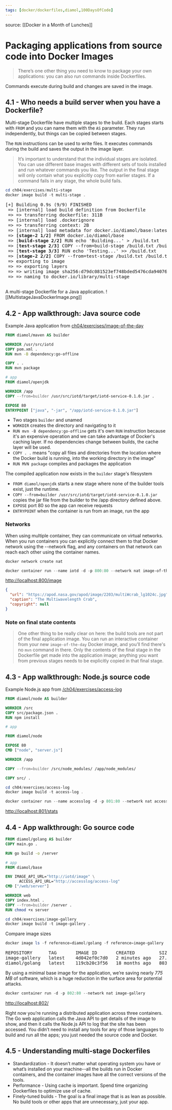 ```yaml
---
tags: [docker/dockerfiles,diamol,100DaysOfCode]
---
```


source: [[Docker in a Month of Lunches]]

# Packaging applications from source code into Docker Images

> There’s one other thing you need to know to package your own applications: you can also run commands inside Dockerfiles.

Commands execute during build and changes are saved in the image.

## 4.1 - Who needs a build server when you have a Dockerfile?

Multi-stage Dockerfile have multiple stages to the build.  Each stages starts with `FROM` and you can name them with the `AS` parameter.  They run independently, but things can be copied between stages.

The `RUN` instructions can be used to write files.  It executes commands during the build and saves the output in the image layer.

> It’s important to understand that the individual stages are isolated. You can use different base images with different sets of tools installed and run whatever commands you like. The output in the final stage will only contain what you explicitly copy from earlier stages. If a command fails in any stage, the whole build fails.

```powershell
cd ch04/exercises/multi-stage
docker image build -t multi-stage .
 ```

 <pre>
[+] Building 0.9s (9/9) FINISHED
 => [internal] load build definition from Dockerfile                                              0.0s
 => => transferring dockerfile: 311B                                                              0.0s
 => [internal] load .dockerignore                                                                 0.0s
 => => transferring context: 2B                                                                   0.0s
 => [internal] load metadata for docker.io/diamol/base:latest                                     0.0s
 => <strong>[stage-2 1/2]</strong> FROM docker.io/diamol/base                                                      0.0s
 => [<strong>build-stage 2/2]</strong> RUN echo 'Building...' > /build.txt                                         0.3s
 => [<strong>test-stage 2/3]</strong> COPY --from=build-stage /build.txt /build.txt                                0.0s
 => [<strong>test-stage 3/3]</strong> RUN echo 'Testing...' >> /build.txt                                          0.5s
 => [<strong>stage-2 2/2]</strong> COPY --from=test-stage /build.txt /build.txt                                    0.0s
 => exporting to image                                                                            0.0s
 => => exporting layers                                                                           0.0s
 => => writing image sha256:d79dc081523ef748bded5476cda94076454ed0806837d4e530baab9ad55049a9      0.0s
 => => naming to docker.io/library/multi-stage                                                    0.0s
 </pre>

A multi-stage Dockerfile for a Java application.
 ![[MultistageJavaDockerImage.png]]

## 4.2 - App walkthrough: Java source code

Example Java application from [ch04/exercises/image-of-the-day](https://github.com/sixeyed/diamol/tree/master/ch04/exercises/image-of-the-day)

```dockerfile
FROM diamol/maven AS builder

WORKDIR /usr/src/iotd
COPY pom.xml .
RUN mvn -B dependency:go-offline

COPY . .
RUN mvn package

# app
FROM diamol/openjdk

WORKDIR /app
COPY --from=builder /usr/src/iotd/target/iotd-service-0.1.0.jar .

EXPOSE 80
ENTRYPOINT ["java", "-jar", "/app/iotd-service-0.1.0.jar"]

```

- Two stages `builder` and unamed
- `WORKDIR` creates the directory and navigating to it
- `RUN mvn -B dependency:go-offline` gets it's own `RUN` instruction because it's an expensive operation and we can take advantage of Docker's caching layer.  If no dependencies change between builds, the cache layer will be used.
- `COPY . .` means "copy all files and directories from the location where the Docker build is running, into the working directory in the image"
- `RUN MVN package` compiles and packages the application

The compiled application now exists in the `builder` stage's filesystem
- `FROM diamol/openjdk` starts a new stage where none of the builder tools exist, just the runtime.
- `COPY --from=builder /usr/src/iotd/target/iotd-service-0.1.0.jar` copies the jar file from the builder to the /app directory defined above.
- `EXPOSE` port 80 so the app can receive requests
- `ENTRYPOINT` when the container is run from an image, run the app

### Networks
When using multiple container, they can communicate on virtual networks.  When you run containers you can explicitly connect them to that Docker network using the --network flag, and any containers on that network can reach each other using the container names.

```powershell
docker network create nat

docker container run --name iotd -d -p 800:80 --network nat image-of-the-day
```

[http://localhost:800/image](http://localhost:800/image)
```json
{
  "url": "https://apod.nasa.gov/apod/image/2203/multiWcrab_lg1024c.jpg",
  "caption": "The Multiwavelength Crab",
  "copyright": null
}
```

### Note on final state contents
> One other thing to be really clear on here: the build tools are not part of the final application image. You can run an interactive container from your new `image-of-the-day` Docker image, and you’ll find there's no `mvn` command in there. Only the contents of the final stage in the Dockerfile get made into the application image; anything you want from previous stages needs to be explicitly copied in that final stage.

## 4.3 - App walkthrough: Node.js source code

Example Node.js app from [/ch04/exercises/access-log](https://github.com/sixeyed/diamol/tree/master/ch04/exercises/access-log)

```dockerfile
FROM diamol/node AS builder

WORKDIR /src
COPY src/package.json .
RUN npm install

# app

FROM diamol/node

EXPOSE 80
CMD ["node", "server.js"]

WORKDIR /app

COPY --from=builder /src/node_modules/ /app/node_modules/

COPY src/ .
```

```powershell
cd ch04/exercises/access-log
docker image build -t access-log .

docker container run --name accesslog -d -p 801:80 --network nat access-log # Connects to nat network
```

[http://localhost:801/stats](http://localhost:801/stats)

## 4.4 - App walkthrough: Go source code
```dockerfile
FROM diamol/golang AS builder
COPY main.go .

RUN go build -o /server

# app
FROM diamol/base

ENV IMAGE_API_URL="http://iotd/image" \
      ACCESS_API_URL="http://accesslog/access-log"
CMD ["/web/server"]

WORKDIR web
COPY index.html .
COPY --from=builder /server .
RUN chmod +x server
```

```powershell
cd ch04/exercises/image-gallery
docker image build -t image-gallery .

```

Compare image sizes
```powershell
docker image ls -f reference=diamol/golang -f reference=image-gallery
```

<pre>
REPOSITORY      TAG       IMAGE ID       CREATED         SIZE
image-gallery   latest    4d042ef0c7d0   2 minutes ago   27.1MB
diamol/golang   latest    119cb20c3f56   18 months ago   803MB
</pre>

By using a minimal base image for the application, we’re saving nearly *775 MB* of software, which is a huge reduction in the surface area for potential attacks.

```powershell
docker container run -d -p 802:80 --network nat image-gallery
```
[http://localhost:802/](http://localhost:802/)

Right now you’re running a distributed application across three containers. The Go web application calls the Java API to get details of the image to show, and then it calls the Node.js API to log that the site has been accessed. You didn’t need to install any tools for any of those languages to build and run all the apps; you just needed the source code and Docker.

## 4.5 - Understanding multi-stage Dockerfiles
- Standardization - It doesn’t matter what operating system you have or what’s installed on your machine--all the builds run in Docker containers, and the container images have all the correct versions of the tools.
- Performance - Using cache is important. Spend time organizing Dockerfiles to optimize use of cache.
- Finely-tuned builds - The goal is a final image that is as lean as possible. No build tools or other apps that are unnecessary, just your app.
